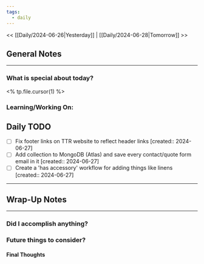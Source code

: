 ```yaml
---
tags:
  - daily
---
```

<< [[Daily/2024-06-26|Yesterday]] |  [[Daily/2024-06-28|Tomorrow]] >>

## General Notes
---
### What is special about today?
<% tp.file.cursor(1) %>

### Learning/Working On:



## Daily TODO
- [ ] Fix footer links on TTR website to reflect header links  [created:: 2024-06-27]
- [ ] Add collection to MongoDB (Atlas) and save every contact/quote form email in it  [created:: 2024-06-27]
- [ ] Create a 'has accessory' workflow for adding things like linens  [created:: 2024-06-27]

---




## Wrap-Up Notes
---
### Did I accomplish anything?
### Future things to consider?
#### Final Thoughts

